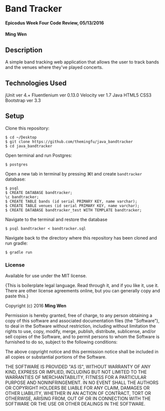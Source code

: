 # Band Tracker

#### Epicodus Week Four Code Review, 05/13/2016
#### Ming Wen

## Description

A simple band tracking web application that allows the user to track bands and the venues where they've played concerts.

## Technologies Used

jUnit ver 4.+ Fluentlenium ver 0.13.0 Velocity ver 1.7 Java HTML5 CSS3 Bootstrap ver 3.3

## Setup

Clone this repository:
```
$ cd ~/Desktop
$ git clone https://github.com/themingfu/java_bandtracker
$ cd java_bandtracker
```

Open terminal and run Postgres:
```
$ postgres
```

Open a new tab in terminal by pressing ⌘t and create `bandtracker` database:
```
$ psql
$ CREATE DATABASE bandtracker;
\c bandtracker;
$ CREATE TABLE bands (id serial PRIMARY KEY, name varchar);
$ CREATE TABLE venues (id serial PRIMARY KEY, name varchar);
$ CREATE DATABASE bandtracker_test WITH TEMPLATE bandtracker;
```

Navigate to the terminal and restore the database
```
$ psql bandtracker < bandtracker.sql
```

Navigate back to the directory where this repository has been cloned and run gradle:
```
$ gradle run
```

### License

Available for use under the MIT license.

{This is boilerplate legal language. Read through it, and if you like it, use it. There are other license agreements online, but you can generally copy and paste this.}

Copyright (c) 2016 **Ming Wen**

  Permission is hereby granted, free of charge, to any person obtaining a copy of this software and associated documentation files (the "Software"), to deal in the Software without restriction, including without limitation the rights to use, copy, modify, merge, publish, distribute, sublicense, and/or sell copies of the Software, and to permit persons to whom the Software is furnished to do so, subject to the following conditions:

  The above copyright notice and this permission notice shall be included in all copies or substantial portions of the Software.

  THE SOFTWARE IS PROVIDED "AS IS", WITHOUT WARRANTY OF ANY KIND, EXPRESS OR IMPLIED, INCLUDING BUT NOT LIMITED TO THE WARRANTIES OF MERCHANTABILITY, FITNESS FOR A PARTICULAR PURPOSE AND NONINFRINGEMENT. IN NO EVENT SHALL THE AUTHORS OR COPYRIGHT HOLDERS BE LIABLE FOR ANY CLAIM, DAMAGES OR OTHER LIABILITY, WHETHER IN AN ACTION OF CONTRACT, TORT OR OTHERWISE, ARISING FROM, OUT OF OR IN CONNECTION WITH THE SOFTWARE OR THE USE OR OTHER DEALINGS IN THE SOFTWARE.
